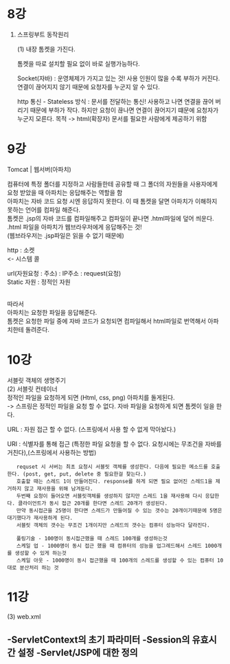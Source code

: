 # 8강
1. 스프링부트 동작원리

    (1) 내장 톰켓을 가진다. 

    톰켓을 따로 설치할 필요 없이 바로 실행가능하다.

    Socket(자바) : 운영체제가 가지고 있는 것! 사용 인원이 많을 수록 부하가 커진다. 연결이 끊어지지 않기 때문에 요청자를 누군지 알 수 있다. 
    
    http 통신 - Stateless 방식
    : 문서를 전달하는 통신! 사용하고 나면 연결을 끊어 버리기 때문에 부하가 작다. 하지만 요청이 끊나면 연결이 끊어지기 떄문에 요청자가 누군지 모른다. 
    목적 -> html(확장자) 문서를 필요한 사람에게 제공하기 위함
    
# 9강
Tomcat | 웹서버(아파치)

  컴퓨터에 특정 폴더를 지정하고 사람들한테 공유할 때 그 폴더의 자원들을 사용자에게 요청 받았을 때 아파치는 응답해주는 역할을 함<br>
  아파치는 자바 코드 요청 시엔 응답하지 못한다. 이 때 톰켓을 달면 아파치가 이해하지 못하는 언어를 컴파일 해준다.<br>
  톰켓은 .jsp의 자바 코드를 컴파일해주고 컴파일이 끝나면 .html파일에 덮어 씌운다.<br>
  .html 파일을 아파치가 웹브라우저에게 응답해주는 것!<br>
  (웹브라우저는 .jsp파일은 읽을 수 없기 때문에)

http : 소켓 <br>
 <- 시스템 콜
 
 url(자원요청 : 주소) : IP주소 : request(요청)<br>
 Static 자원 : 정적인 자원
 
 <br>
 따라서 <br>
 아파치는 요청한 파일을 응답해준다. <br>
 톰켓은 요청한 파일 중에 자바 코드가 요청되면 컴파일해서 html파일로 번역해서 아파치한테 돌려준다.<br>


# 10강 
  서블릿 객체의 생명주기  <br>
  (2) 서블릿 컨테이너 <br>
      정적인 파일을 요청하게 되면 (Html, css, png) 아파치를 돌게된다. <br>
      -> 스프링은 정적인 파일을 요청 할 수 없다. 
      자바 파일을 요청하게 되면 톰켓이 일을 한다.

  URL : 자원 접근 할 수 없다. (스프링에서 사용 할 수 없게 막아놨다.)

  URI : 식별자를 통해 접근 (특정한 파일 요청을 할 수 없다. 요청시에는 무조건을 자바를 거친다),(스프링에서 사용하는 방법)
      
         
       requset 시 서버는 최초 요청시 서블릿 객체를 생성한다. 다음에 필요한 메소드를 호출한다. (post, get, put, delete 중 필요한걸 찾는다.) 
       호출할 때는 스레드 1이 만들어진다. response를 하게 되면 필요 없어진 스레드1을 제거하지 않고 재사용을 위해 남겨둔다. 
       두번째 요청이 들어오면 서블릿객체를 생성하지 않지만 스레드 1을 재사용해 다시 응답한다. 클라이언트가 동시 접근 20개를 한다면 스레드 20개가 생성된다. 
       만약 동시접근을 25명이 한다면 스레드가 만들어질 수 있는 갯수는 20개이기때문에 5명은 대기했다가 재사용하게 된다.
       서블릿 객체의 갯수는 무조건 1개이지만 스레드의 갯수는 컴퓨터 성능마다 달라진다. 

       풀링기술 - 100명이 동시접근했을 때 스레드 100개를 생성하는것
       스케일 업 - 1000명이 동시 접근 했을 때 컴퓨터의 성능을 업그레드해서 스레드 1000개를 생성할 수 있게 하는것
       스케일 아웃 - 1000명이 동시 접근했을 때 100개의 스레드를 생성할 수 있는 컴퓨터 10대로 분산처리 하는 것
        
# 11강
 (3) web.xml

-ServletContext의 초기 파라미터 
-Session의 유효시간 설정
-Servlet/JSP에 대한 정의
-
         
      
